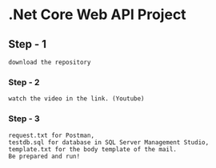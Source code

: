 
# .Net Core Web API Project

## Step - 1
```
download the repository
```

### Step - 2
```
watch the video in the link. (Youtube)
```

### Step - 3
```
request.txt for Postman, 
testdb.sql for database in SQL Server Management Studio,
template.txt for the body template of the mail.
Be prepared and run!

```
